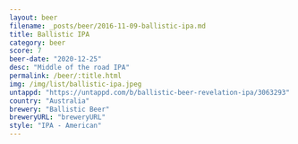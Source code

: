 ```yaml
---
layout: beer
filename: _posts/beer/2016-11-09-ballistic-ipa.md
title: Ballistic IPA
category: beer
score: 7
beer-date: "2020-12-25"
desc: "Middle of the road IPA"
permalink: /beer/:title.html
img: /img/list/ballistic-ipa.jpeg
untappd: "https://untappd.com/b/ballistic-beer-revelation-ipa/3063293"
country: "Australia"
brewery: "Ballistic Beer"
breweryURL: "breweryURL"
style: "IPA - American"
---
```

